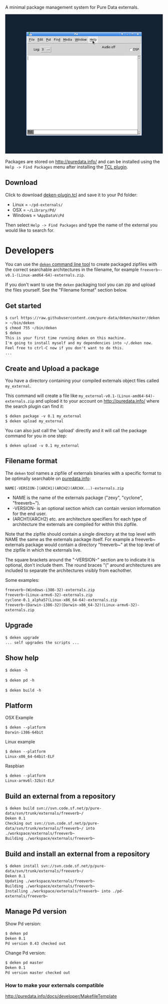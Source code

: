 A minimal package management system for Pure Data externals.

![Animated GIF demonstration of the Deken plugin user interface](https://raw.githubusercontent.com/pure-data/deken/master/deken.gif)

Packages are stored on <http://puredata.info/> and can be installed using the `Help -> Find Packages` menu after installing the [TCL plugin](https://raw.githubusercontent.com/pure-data/deken/master/deken-plugin.tcl).

## Download ##

Click to download [deken-plugin.tcl](https://raw.githubusercontent.com/pure-data/deken/master/deken-plugin.tcl) and save it to your Pd folder:

 * Linux = `~/pd-externals/`
 * OSX = `~/Library/Pd/`
 * Windows = `%AppData%\Pd`

Then select `Help -> Find Packages` and type the name of the external you would like to search for.

# Developers #

You can use the [`deken` command line tool](https://raw.githubusercontent.com/pure-data/deken/master/deken) to create packaged zipfiles with the correct searchable architectures in the filename, for example `freeverb~-v0.1-(Linux-amd64-64)-externals.zip`.

If you don't want to use the `deken` packaging tool you can zip and upload the files yourself. See the "Filename format" section below.

## Get started ##

	$ curl https://raw.githubusercontent.com/pure-data/deken/master/deken > ~/bin/deken
	$ chmod 755 ~/bin/deken
	$ deken
	This is your first time running deken on this machine.
	I'm going to install myself and my dependencies into ~/.deken now.
	Feel free to ctrl-C now if you don't want to do this.
	...

## Create and Upload a package ##

You have a directory containing your compiled externals object files called `my_external`.

This command will create a file like `my_external-v0.1-(Linux-amd64-64)-externals.zip` and upload it to your account on <http://puredata.info/> where the search plugin can find it:

	$ deken package -v 0.1 my_external
	$ deken upload my_external

You can also just call the 'upload' directly and it will call the package command for you in one step:

	$ deken upload -v 0.1 my_external

## Filename format ##

The `deken` tool names a zipfile of externals binaries with a specific format to be optimally searchable on [puredata.info](http://puredata.info/):

	NAME[-VERSION-](ARCH1)(ARCH2)(ARCHX...)-externals.zip

 * NAME is the name of the externals package ("zexy", "cyclone", "freeverb~").
 * -VERSION- is an optional section which can contain version information for the end user.
 * (ARCH1)(ARCH2) etc. are architecture specifiers for each type of architecture the externals are compiled for within this zipfile.

Note that the zipfile should contain a single directory at the top level with NAME the same as the externals package itself. For example a freeverb~ externals package would contain a directory "freeverb~" at the top level of the zipfile in which the externals live.

The square brackets around the "-VERSION-" section are to indicate it is optional, don't include them. The round braces "(" around architectures are included to separate the architectures visibly from eachother.

Some examples:

	freeverb~(Windows-i386-32)-externals.zip
	freeverb~(Linux-armv6-32)-externals.zip
	cyclone-0.1_alpha57(Linux-x86_64-64)-externals.zip
	freeverb~(Darwin-i386-32)(Darwin-x86_64-32)(Linux-armv6-32)-externals.zip

## Upgrade ##

	$ deken upgrade
	... self upgrades the scripts ...

## Show help ##

	$ deken -h

	$ deken pd -h

	$ deken build -h

## Platform ##

OSX Example

	$ deken --platform
	Darwin-i386-64bit

Linux example

	$ deken --platform
	Linux-x86_64-64bit-ELF

Raspbian

	$ deken --platform
	Linux-armv6l-32bit-ELF

## Build an external from a repository ##

	$ deken build svn://svn.code.sf.net/p/pure-data/svn/trunk/externals/freeverb~/
	Deken 0.1
	Checking out svn://svn.code.sf.net/p/pure-data/svn/trunk/externals/freeverb~/ into ./workspace/externals/freeverb~
	Building ./workspace/externals/freeverb~

## Build and install an external from a repository ##

	$ deken install svn://svn.code.sf.net/p/pure-data/svn/trunk/externals/freeverb~/
	Deken 0.1
	Updating ./workspace/externals/freeverb~
	Building ./workspace/externals/freeverb~
	Installing ./workspace/externals/freeverb~ into ./pd-externals/freeverb~

## Manage Pd version ##

Show Pd version:

	$ deken pd
	Deken 0.1
	Pd version 0.43 checked out

Change Pd version:

	$ deken pd master
	Deken 0.1
	Pd version master checked out

### How to make your externals compatible ###

<http://puredata.info/docs/developer/MakefileTemplate>

